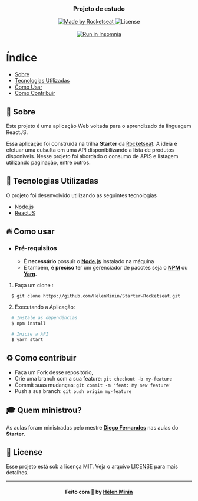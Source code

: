 <h3 align="center">
    <b>Projeto de estudo</b>  
</h3>

<p align="center">
  <a href="https://rocketseat.com.br">
    <img alt="Made by Rocketseat" src="https://img.shields.io/badge/made%20by-Rocketseat-%237519C1">
  </a>
  <a>
  <img alt="License" src="https://img.shields.io/github/license/vitorserrano/ecoleta?color=%237519C1">
  <br><br>
  <a href="https://insomnia.rest/run/?label=Ecoleta&uri=https%3A%2F%2Fraw.githubusercontent.com%2Fvitorserrano%2Fecoleta%2Fmaster%2F.github%2FInsomnia_2020-06-05.json" target="_blank"><img src="https://insomnia.rest/images/run.svg" alt="Run in Insomnia"></a>
</p>

# Índice

- [Sobre](#sobre)
- [Tecnologias Utilizadas](#tecnologias-utilizadas)
- [Como Usar](#como-usar)
- [Como Contribuir](#como-contribuir)

<a id="sobre"></a>

## :bookmark: Sobre

Este projeto é uma aplicação Web voltada para o aprendizado da linguagem ReactJS.

Essa aplicação foi construída na trilha <strong>Starter</strong> da [Rocketseat](https://rocketseat.com.br/). A ideia é efetuar uma culsulta em uma API disponibilizando a lista de produtos disponiveis. Nesse projeto foi abordado o consumo de APIS e listagem utilizando paginação, entre outros.

<a id="tecnologias-utilizadas"></a>

## :rocket: Tecnologias Utilizadas

O projeto foi desenvolvido utilizando as seguintes tecnologias

- [Node.js](https://nodejs.org/en/)
- [ReactJS](https://reactjs.org/)

<a id="como-usar"></a>

## :fire: Como usar

- ### **Pré-requisitos**

  - É **necessário** possuir o **[Node.js](https://nodejs.org/en/)** instalado na máquina
  - E também, é **preciso** ter um gerenciador de pacotes seja o **[NPM](https://www.npmjs.com/)** ou **[Yarn](https://yarnpkg.com/)**.

1. Faça um clone :

```sh
  $ git clone https://github.com/HelenMinin/Starter-Rocketseat.git
```

2. Executando a Aplicação:

```sh
  # Instale as dependências
  $ npm install

  # Inicie a API
  $ yarn start
```

<a id="como-contribuir"></a>

## :recycle: Como contribuir

- Faça um Fork desse repositório,
- Crie uma branch com a sua feature: `git checkout -b my-feature`
- Commit suas mudanças: `git commit -m 'feat: My new feature'`
- Push a sua branch: `git push origin my-feature`

## :mortar_board: Quem ministrou?

As aulas foram ministradas pelo mestre **[Diego Fernandes](https://github.com/diego3g)** nas aulas do **Starter**.

## :memo: License

Esse projeto está sob a licença MIT. Veja o arquivo [LICENSE](LICENSE.md) para mais detalhes.

---

<h4 align="center">
    Feito com 💜 by <a href="https://www.linkedin.com/in/helenminin/" target="_blank">Hélen Minin</a>
</h4>
